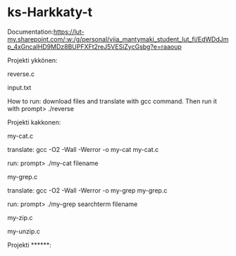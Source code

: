 # ks-Harkkaty-t

Documentation:https://lut-my.sharepoint.com/:w:/g/personal/viia_mantymaki_student_lut_fi/EdWDdJmp_4xGncaIHD9MDz8BUPFXFt2reJ5VESiZycGsbg?e=raaoup

Projekti ykkönen:

reverse.c

input.txt

How to run:
download files and translate with gcc command.
Then run it with prompt> ./reverse

Projekti kakkonen:

my-cat.c

translate: gcc -O2 -Wall -Werror -o my-cat my-cat.c

run: prompt> ./my-cat filename

my-grep.c

translate: gcc -O2 -Wall -Werror -o my-grep my-grep.c

run: prompt> ./my-grep searchterm filename

my-zip.c

my-unzip.c

Projekti ******:
